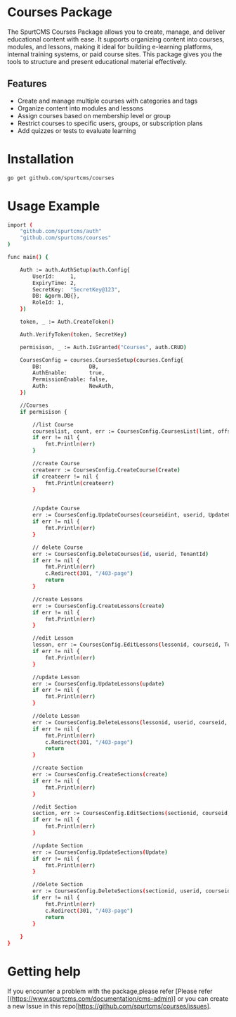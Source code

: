 # Courses Package

The SpurtCMS Courses Package allows you to create, manage, and deliver educational content with ease. It supports organizing content into courses, modules, and lessons, making it ideal for building e-learning platforms, internal training systems, or paid course sites. This package gives you the tools to structure and present educational material effectively.


## Features

- Create and manage multiple courses with categories and tags
- Organize content into modules and lessons
- Assign courses based on membership level or group
- Restrict courses to specific users, groups, or subscription plans
- Add quizzes or tests to evaluate learning


# Installation

``` bash
go get github.com/spurtcms/courses
```


# Usage Example


``` bash
import (
	"github.com/spurtcms/auth"
	"github.com/spurtcms/courses"
)

func main() {

	Auth := auth.AuthSetup(auth.Config{
		UserId:     1,
		ExpiryTime: 2,
		SecretKey:  "SecretKey@123",
		DB: &gorm.DB{},
		RoleId: 1,
	})

	token, _ := Auth.CreateToken()

	Auth.VerifyToken(token, SecretKey)

	permisison, _ := Auth.IsGranted("Courses", auth.CRUD)

	CoursesConfig = courses.CoursesSetup(courses.Config{
		DB:               DB,
		AuthEnable:       true,
		PermissionEnable: false,
		Auth:             NewAuth,
	})

	//Courses
	if permisison {

		//list Course
		courseslist, count, err := CoursesConfig.CoursesList(limt, offset, filter, TenantId)
		if err != nil {
			fmt.Println(err)
		}

		//create Course
		createerr := CoursesConfig.CreateCourse(Create)
		if createerr != nil {
			fmt.Println(createerr)
		}


		//update Course
	    err := CoursesConfig.UpdateCourses(courseidint, userid, UpdateCourse, TenantId)
	    if err != nil {
		    fmt.Println(err)
	    }

		// delete Course
		err := CoursesConfig.DeleteCourses(id, userid, TenantId)
		if err != nil {
			fmt.Println(err)
			c.Redirect(301, "/403-page")
			return
		}

        //create Lessons
        err := CoursesConfig.CreateLessons(create)
		if err != nil {
			fmt.Println(err)
		}

        //edit Lesson
        lesson, err := CoursesConfig.EditLessons(lessonid, courseid, TenantId)
		if err != nil {
			fmt.Println(err)
		}

        //update Lesson
        err := CoursesConfig.UpdateLessons(update)
		if err != nil {
			fmt.Println(err)
		}

        //delete Lesson
        err := CoursesConfig.DeleteLessons(lessonid, userid, courseid, TenantId)
		if err != nil {
			fmt.Println(err)
			c.Redirect(301, "/403-page")
			return
		}

        //create Section
        err := CoursesConfig.CreateSections(create)
		if err != nil {
			fmt.Println(err)
		}

        //edit Section
        section, err := CoursesConfig.EditSections(sectionid, courseid, TenantId)
		if err != nil {
			fmt.Println(err)
		}

        //update Section
        err := CoursesConfig.UpdateSections(Update)
		if err != nil {
			fmt.Println(err)
		}

        //delete Section
        err := CoursesConfig.DeleteSections(sectionid, userid, courseid, TenantId)
		if err != nil {
			fmt.Println(err)
			c.Redirect(301, "/403-page")
			return
		}
        
	}
}

```

# Getting help
If you encounter a problem with the package,please refer [Please refer [(https://www.spurtcms.com/documentation/cms-admin)] or you can create a new Issue in this repo[https://github.com/spurtcms/courses/issues]. 
